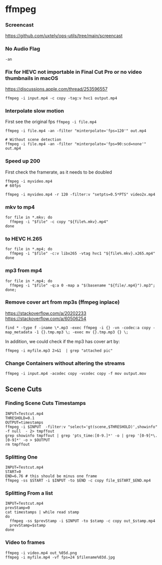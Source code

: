 # ffmpeg

### Screencast
https://github.com/uxtely/ops-utils/tree/main/screencast


### No Audio Flag
```shell script
-an
```

### Fix for HEVC not importable in Final Cut Pro or no video thumbnails in macOS
https://discussions.apple.com/thread/253596557
```shell
ffmpeg -i input.mp4 -c copy -tag:v hvc1 output.mp4
```

### Interpolate slow motion
First see the original fps `ffmpeg -i file.mp4`
```shell script
ffmpeg -i file.mp4 -an -filter "minterpolate='fps=120'" out.mp4

# Without scene detection
ffmpeg -i file.mp4 -an -filter "minterpolate='fps=90:scd=none'" out.mp4
```

### Speed up 200
First check the framerate, as it needs to be doubled
```shell script
ffmpeg -i myvideo.mp4
# 60fps
```

```shell script
ffmpeg -i myvideo.mp4 -r 120 -filter:v "setpts=0.5*PTS" video2x.mp4
```


### mkv to mp4
```shell script
for file in *.mkv; do
  ffmpeg -i "$file" -c copy "${file%.mkv}.mp4"
done
```

### to HEVC H.265
```shell script
for file in *.mp4; do
  ffmpeg -i "$file" -c:v libx265 -vtag hvc1 "${file%.mkv}.x265.mp4"
done
```

### mp3 from mp4
```shell script
for file in *.mp4; do
  ffmpeg -i "$file" -q:a 0 -map a "$(basename "${file/.mp4}").mp3";
done;
```

### Remove cover art from mp3s (ffmpeg inplace)
https://stackoverflow.com/a/20202233
https://stackoverflow.com/a/60506254

```shell script
find * -type f -iname \*.mp3 -exec ffmpeg -i {} -vn -codec:a copy -map_metadata -1 {}.tmp.mp3 \; -exec mv {}.tmp.mp3 {} \;
```

In addition, we could check if the mp3 has cover art by:
```shell script
ffmpeg -i myfile.mp3 2>&1  | grep "attached pic"
```


### Change Containers without altering the streams
```shell script
ffmpeg -i input.mp4 -acodec copy -vcodec copy -f mov output.mov
```


## Scene Cuts
### Finding Scene Cuts Timestamps
```shell script
INPUT=Testcut.mp4
THRESHOLD=0.1
OUTPUT=timestamps
ffmpeg -i $INPUT  -filter:v "select='gt(scene,$THRESHOLD)',showinfo"  -f null  - 2> tmpffout
grep showinfo tmpffout | grep 'pts_time:[0-9.]*' -o | grep '[0-9]*\.[0-9]*' -o > $OUTPUT
rm tmpffout
```


### Splitting One
```shell script
INPUT=Testcut.mp4
START=0
END=6.76 # this should be minus one frame
ffmpeg -ss $START -i $INPUT -to $END -c copy file_$START_$END.mp4
```


### Splitting From a list
```shell script
INPUT=Testcut.mp4
prevStamp=0
cat timestamps | while read stamp
do
  ffmpeg -ss $prevStamp -i $INPUT -to $stamp -c copy out_$stamp.mp4
  prevStamp=$stamp
done
```

### Video to frames
```shell
ffmpeg -i video.mp4 out_%05d.png
ffmpeg -i myfile.mp4 -vf fps=24 $filename%03d.jpg
```
